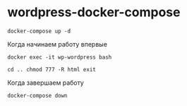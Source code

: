 # wordpress-docker-compose

`docker-compose up -d`

Когда начинаем работу впервые 

`docker exec -it wp-wordpress bash`

`cd ..
chmod 777 -R html
exit`


Когда завершаем работу

`docker-compose down`
